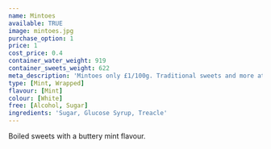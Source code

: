 ```yaml
---
name: Mintoes
available: TRUE
image: mintoes.jpg
purchase_option: 1
price: 1
cost_price: 0.4
container_water_weight: 919
container_sweets_weight: 622
meta_description: 'Mintoes only £1/100g. Traditional sweets and more at Humbugs Confectionery Store. Specialists in satisfying your sweet tooth!'
type: [Mint, Wrapped]
flavour: [Mint]
colour: [White]
free: [Alcohol, Sugar]
ingredients: 'Sugar, Glucose Syrup, Treacle'
---
```

Boiled sweets with a buttery mint flavour.